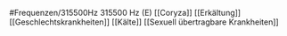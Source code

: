 #Frequenzen/315500Hz
315500 Hz (E)
[[Coryza]]
[[Erkältung]]
[[Geschlechtskrankheiten]]
[[Kälte]]
[[Sexuell übertragbare Krankheiten]]